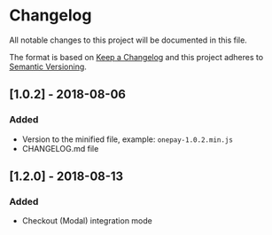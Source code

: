 # Changelog
All notable changes to this project will be documented in this file.

The format is based on [Keep a Changelog](http://keepachangelog.com/en/1.0.0/)
and this project adheres to [Semantic Versioning](http://semver.org/spec/v2.0.0.html).

## [1.0.2] - 2018-08-06
### Added
- Version to the minified file, example: `onepay-1.0.2.min.js`
- CHANGELOG.md file

## [1.2.0] - 2018-08-13
### Added
- Checkout (Modal) integration mode
